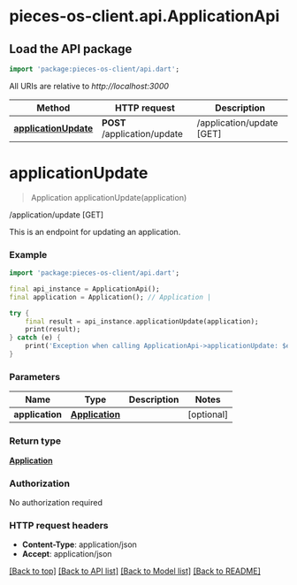 # pieces-os-client.api.ApplicationApi

## Load the API package
```dart
import 'package:pieces-os-client/api.dart';
```

All URIs are relative to *http://localhost:3000*

Method | HTTP request | Description
------------- | ------------- | -------------
[**applicationUpdate**](ApplicationApi.md#applicationupdate) | **POST** /application/update | /application/update [GET]


# **applicationUpdate**
> Application applicationUpdate(application)

/application/update [GET]

This is an endpoint for updating an application.

### Example
```dart
import 'package:pieces-os-client/api.dart';

final api_instance = ApplicationApi();
final application = Application(); // Application | 

try {
    final result = api_instance.applicationUpdate(application);
    print(result);
} catch (e) {
    print('Exception when calling ApplicationApi->applicationUpdate: $e\n');
}
```

### Parameters

Name | Type | Description  | Notes
------------- | ------------- | ------------- | -------------
 **application** | [**Application**](Application.md)|  | [optional] 

### Return type

[**Application**](Application.md)

### Authorization

No authorization required

### HTTP request headers

 - **Content-Type**: application/json
 - **Accept**: application/json

[[Back to top]](#) [[Back to API list]](../README.md#documentation-for-api-endpoints) [[Back to Model list]](../README.md#documentation-for-models) [[Back to README]](../README.md)

